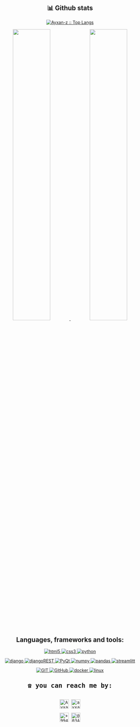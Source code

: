 
<div>
  <h2 align="center"> 📊 Github stats </h2>
        <p align="center">
          <a href="https://github.com/Ayxan-z/">
          <img src="https://github-readme-stats.vercel.app/api/top-langs/?username=Ayxan-z&langs_count=6&theme=gruvbox&layout=compact&hide_border=true" alt="Ayxan-z :: Top Langs" /></a>
        </p>
        <p align="center">
          <a href="https://github.com/Ayxan-z/">
          <img width="49.5%" src="https://github-readme-stats.vercel.app/api?username=Ayxan-z&show_icons=true&theme=gruvbox&hide_border=true" />
          <img width="49.5%" src="https://github-readme-streak-stats.herokuapp.com/?user=Ayxan-z&theme=gruvbox&hide_border=true" />
          </a>
       </p>
     <br>
</div>

<div>
<h2 align="center">Languages, frameworks and tools:</h2>
<p align="center">
  <a href="https://www.w3.org/html/" target="_blank"> 
    <img src="https://img.shields.io/badge/html-E34F26.svg?style=for-the-badge&logo=html5&logoColor=white"
      alt="html5"/> 
  </a>
  <a href="https://www.w3schools.com/css/" target="_blank">
    <img src="https://img.shields.io/badge/css-1572B6.svg?style=for-the-badge&logo=css3&logoColor=white"
      alt="css3"/>
  </a>
  <a href="https://www.w3schools.com/css/" target="_blank">
    <img src="https://img.shields.io/badge/python-3670A0?style=for-the-badge&logo=python&logoColor=ffdd54"
      alt="python"/>
  </a>
</p>

<p align="center">
  <a href="https://www.w3schools.com/css/" target="_blank">
    <img src="https://img.shields.io/badge/django-%23092E20.svg?style=for-the-badge&logo=django&logoColor=white"
      alt="django"/>
  </a>
  <a href="https://www.w3schools.com/css/" target="_blank">
    <img src="https://img.shields.io/badge/DJANGO-REST-ff1709?style=for-the-badge&logo=django&logoColor=white&color=ff1709&labelColor=gray"
      alt="djangoREST"/>
  </a>
<a href="https://www.w3schools.com/css/" target="_blank">
    <img src="https://img.shields.io/badge/PyQt6-%23217346.svg?style=for-the-badge&logo=Qt&logoColor=white"
      alt="PyQt"/>
</a>
<a href="https://www.w3schools.com/css/" target="_blank">
    <img src="https://img.shields.io/badge/numpy-%23013243.svg?style=for-the-badge&logo=numpy&logoColor=white"
      alt="numpy"/>
  </a>
  
  <a href="https://www.w3schools.com/css/" target="_blank">
    <img src="https://img.shields.io/badge/pandas-%23150458.svg?style=for-the-badge&logo=pandas&logoColor=white"
      alt="pandas"/>
  </a>
  <a href="https://www.w3schools.com/css/" target="_blank">
    <img src="https://img.shields.io/badge/Streamlit-%23D00000.svg?style=for-the-badge&logoColor=white"
      alt="streamlitt"/>
  </a>
</p>

<p align="center">
  <a href="https://www.w3schools.com/css/" target="_blank">
    <img src="https://img.shields.io/badge/git-%23F05033.svg?style=for-the-badge&logo=git&logoColor=white"
      alt="GIT"/>
  </a>
  <a href="https://www.w3schools.com/css/" target="_blank">
    <img src="https://img.shields.io/badge/github-%23121011.svg?style=for-the-badge&logo=github&logoColor=white"
      alt="GitHub"/>
  </a>
  <a href="https://www.w3schools.com/css/" target="_blank">
    <img src="https://img.shields.io/badge/docker-%230db7ed.svg?style=for-the-badge&logo=docker&logoColor=white"
      alt="docker"/>
  </a>
  <a href="https://www.w3schools.com/css/" target="_blank">
    <img src="https://img.shields.io/badge/Linux-FCC624?style=for-the-badge&logo=linux&logoColor=black"
      alt="linux"/>
  </a>
</p>
</div>

<div>
  <samp>
    <h2 align="center">☎️ you can reach me by:</h2>
    <p align="center">
      <br/>
      <a href="https://www.linkedin.com/in/ayxan-shahsuvarov-59a314187/" target="blank"><img align="center"
         src="https://img.shields.io/badge/linkedin-%231DA1F2.svg?style=for-the-badge&logo=linkedin&logoColor=white"
         alt="Ayxan Shahsuvarov" height="30"/></a>
      <a href="https://mailto:ayxan.shahsuvarov1@gmail.com" target="blank"><img align="center"
         src="https://img.shields.io/badge/gmail-EA4335.svg?style=for-the-badge&logo=gmail&logoColor=white"
         alt="ayxan.shahsuvarov1@gmail.com" height="30"/></a>
    </p>
  <p align="center">
      <a href="https://wa.me/+994998998951" target="blank"><img align="center"
         src="https://img.shields.io/badge/whatsapp-4B7F1.svg?style=for-the-badge&logo=whatsapp&logoColor=white"
         alt="+994998998951" height="30"/></a>
      <a href="https://twitter.com/03Ayxan" target="blank"><img align="center"
         src="https://img.shields.io/badge/twitter-1DA1F2.svg?style=for-the-badge&logo=twitter&logoColor=white"
         alt="@03Ayxan" height="30"/></a>
      <br>
    </p>
  </samp>
</div>
